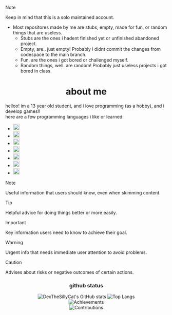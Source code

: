> [!NOTE]
> Keep in mind that this is a solo maintained account.
>
> 
> 
> - Most repositores made by me are stubs, empty, made for fun, or random things that are useless.
>    - Stubs are the ones i hadent finished yet or unfinished abandoned project.
>    - Empty, are.. just empty! Probably i didnt commit the changes from codespace to the main branch.
>    - Fun, are the ones i got bored or challenged myself.
>    - Random things, well. are random! Probably just useless projects i got bored in class.

<!DOCTYPE html>
<html>
<body>
  <div align="center">
    <h1>about me</h1>
  </div>
</body>

helloo! im a 13 year old student, and i love programming (as a hobby), and i develop games!!  
here are a few programming languages i like or learned:  

- <img alt="HTML5" src="https://img.shields.io/badge/HTML5-E34F26?style=flat-square&logo=html5&logoColor=white" height="20" />  
- <img alt="CSS3" src="https://img.shields.io/badge/CSS3-1572B6?style=flat-square&logo=css3&logoColor=white" height="20" />  
- <img alt="JavaScript" src="https://img.shields.io/badge/JavaScript-F7DF1E?style=flat-square&logo=javascript&logoColor=black" height="20" />  
- <img alt="TypeScript" src="https://img.shields.io/badge/TypeScript-3178C6?style=flat-square&logo=typescript&logoColor=white" height="20" />  
- <img alt="Batch File" src="https://img.shields.io/badge/Batch%20File-4D4D4D?style=flat-square&logo=windows&logoColor=white" height="20" />  
- <img alt="Ruby" src="https://img.shields.io/badge/Ruby-CC342D?style=flat-square&logo=ruby&logoColor=white" height="20" />  
- <img alt="Python" src="https://img.shields.io/badge/Python-3776AB?style=flat-square&logo=python&logoColor=white" height="20" />   

> [!NOTE]
> Useful information that users should know, even when skimming content.

> [!TIP]
> Helpful advice for doing things better or more easily.

> [!IMPORTANT]
> Key information users need to know to achieve their goal.

> [!WARNING]
> Urgent info that needs immediate user attention to avoid problems.

> [!CAUTION]
> Advises about risks or negative outcomes of certain actions.



<div align="center">
  <h3>github status</h3>
  <img src="https://github-readme-stats.vercel.app/api?username=DexTheSillyCat&show_icons=true&theme=radical" alt="DexTheSillyCat's GitHub stats"/>
  <img src="https://github-readme-stats.vercel.app/api/top-langs/?username=DexTheSillyCat&layout=compact&langs_count=16&theme=radical" alt="Top Langs"/>
  <br>
  <img src="https://github-profile-trophy.vercel.app/?username=DexTheSillyCat&theme=onedark" alt="Achievements"/>
  <br>
  <img src="https://github-readme-activity-graph.vercel.app/graph?username=DexTheSillyCat&theme=react-dark" alt="Contributions"/>
</div>
